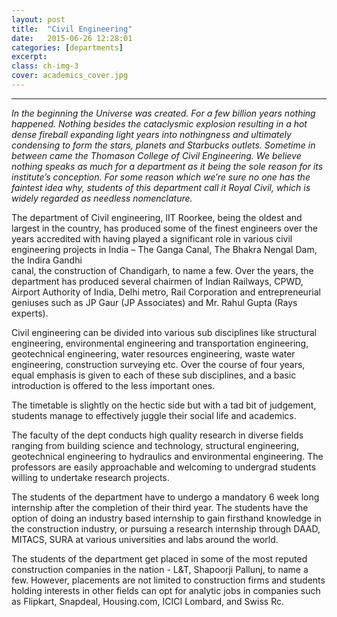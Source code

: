 ```yaml
---
layout: post
title:  "Civil Engineering"
date:   2015-06-26 12:28:01
categories: [departments]
excerpt: 
class: ch-img-3
cover: academics_cover.jpg
--- 	
```

--------------------------------
_In the beginning the Universe was created. For a few billion years nothing happened. Nothing besides the
cataclysmic explosion resulting in a hot dense fireball expanding light years into nothingness and 
ultimately condensing to form the stars, planets and Starbucks outlets. Sometime in between came the 
Thomason College of Civil Engineering. We believe nothing speaks as much for a department as it being 
the sole reason for its institute’s conception. For some reason which we’re sure no one has the faintest 
idea why, students of this department call it Royal Civil, which is widely regarded as needless 
nomenclature._

The department of Civil engineering, IIT Roorkee, being the oldest and largest in the country, has 
produced some of the finest engineers over the years accredited with having played a significant role in 
various civil engineering projects in India – The Ganga Canal, The Bhakra Nengal Dam, the Indira Gandhi  
canal, the construction of Chandigarh, to name a few. Over the years, the department has produced 
several chairmen of Indian Railways, CPWD, Airport Authority of India, Delhi metro, Rail Corporation and 
entrepreneurial geniuses such as JP Gaur (JP Associates) and Mr. Rahul Gupta (Rays experts).

Civil engineering can be divided into various sub disciplines like structural engineering, environmental 
engineering and transportation engineering, geotechnical engineering, water resources engineering, 
waste water engineering, construction surveying etc. Over the course of four years, equal emphasis is 
given to each of these sub disciplines, and a basic introduction is offered to the less important ones.  

The timetable is slightly on the hectic side but with a tad bit of judgement, students manage to 
effectively juggle their social life and academics.

The faculty of the dept conducts high quality research in diverse fields ranging from building science and 
technology, structural engineering, geotechnical engineering to hydraulics and environmental 
engineering. The professors are easily approachable and welcoming to undergrad students willing to 
undertake research projects.

The students of the department have to undergo a mandatory 6 week long internship after the 
completion of their third year. The students have the option of doing an industry based internship to 
gain firsthand knowledge in the construction industry, or pursuing a research internship through DAAD, 
MITACS, SURA at various universities and labs around the world.

The students of the department  get placed in some of the most reputed construction companies in the 
nation - L&T, Shapoorji Pallunj, to name a few.  However, placements are not limited to construction 
firms and students holding interests in other fields can opt for analytic jobs in companies such as 
Flipkart, Snapdeal, Housing.com, ICICI Lombard, and Swiss Rc.

